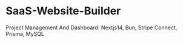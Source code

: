 # SaaS-Website-Builder
Project Management And Dashboard: Nextjs14, Bun, Stripe Connect, Prisma, MySQL
